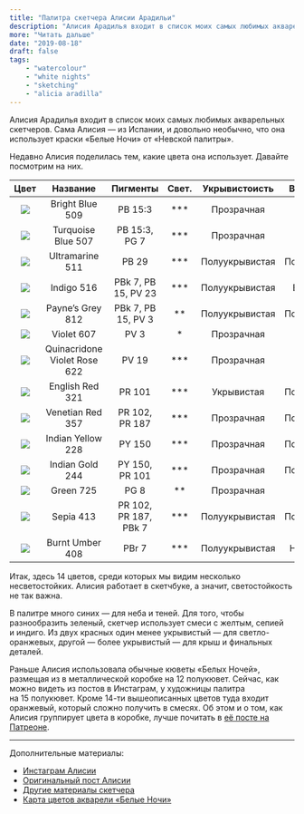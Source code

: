 ```yaml
---
title: "Палитра скетчера Алисии Арадильи"
description: "Алисия Арадилья входит в список моих самых любимых акварельных скетчеров. Сама Алисия — из Испании, и довольно необычно, что она использует краски «Белые Ночи» от «Невской палитры»."
more: "Читать дальше"
date: "2019-08-18"
draft: false
tags:
    - "watercolour"
    - "white nights"
    - "sketching"
    - "alicia aradilla"
---
```


Алисия Арадилья входит в список моих самых любимых акварельных скетчеров.
Сама Алисия — из Испании, и довольно необычно, что она использует краски «Белые Ночи» от «Невской палитры».

Недавно Алисия поделилась тем, какие цвета она использует. Давайте посмотрим на них.

| Цвет | Название | Пигменты | Свет. | Укрывистоисть | Въедливость | Гран.|
| :--: |:--------:|:--------:|:--------------:|:-------------:|:-----------:|:---------:|
| ![](http://www.nevskayapalitra.ru/public/pallette426) | Bright Blue 509 | PB 15:3 | *** | Прозрачная | Въедливая | - |
| ![](http://www.nevskayapalitra.ru/public/pallette105) | Turquoise Blue 507 | PB 15:3, PG 7 | *** | Прозрачная | Въедливая | - |
| ![](http://www.nevskayapalitra.ru/public/pallette382) | Ultramarine 511 | PB 29 | *** | Полуукрывистая | Полувъедливая | G |
| ![](http://www.nevskayapalitra.ru/public/pallette197) | Indigo 516 | PBk 7, PB 15, PV 23 | *** | Полуукрывистая | Въедливаая | - |
| ![](http://www.nevskayapalitra.ru/public/pallette355) | Payne’s Grey 812 | PBk 7, PB 15, PV 3 | ** | Полуукрывистая | Полувъедливая | - |
| ![](http://www.nevskayapalitra.ru/public/pallette400) | Violet 607 | PV 3 | * | Прозрачная | Въедливая | - |
| ![](http://www.nevskayapalitra.ru/public/pallette834) | Quinacridone Violet Rose 622 | PV 19 | *** | Прозрачная | Въедливая | - |
| ![](http://www.nevskayapalitra.ru/public/pallette135) | English Red 321 | PR 101 | *** | Укрывистая | Полувъедливая | - |  
| ![](http://www.nevskayapalitra.ru/public/pallette824) | Venetian Red 357 | PR 102, PR 187 | *** | Прозрачная | Полувъедливая | - |  
| ![](http://www.nevskayapalitra.ru/public/pallette814) | Indian Yellow 228 | PY 150 | *** | Прозрачная | Полувъедливая | - |
| ![](http://www.nevskayapalitra.ru/public/pallette819) | Indian Gold 244 | PY 150, PR 101 | *** | Прозрачная | Полувъедливая | - |
| ![](http://www.nevskayapalitra.ru/public/pallette148) | Green 725 | PG 8 | ** | Прозрачная | Въедливая | - |
| ![](http://www.nevskayapalitra.ru/public/pallette397) | Sepia 413 | PR 102, PR 187, PBk 7 | *** | Полуукрывистая | Полувъедливая | - |
| ![](http://www.nevskayapalitra.ru/public/pallette348) | Burnt Umber 408 | PBr 7 |  *** | Полуукрывистая | Невъедливая | G |

Итак, здесь 14 цветов, среди которых мы видим несколько несветостойких.
Алисия работает в скетчбуке, а значит, светостойкость не так важна.

В палитре много синих — для неба и теней.
Для того, чтобы разнообразить зеленый, скетчер использует смеси с желтым, сепией и индиго.
Из двух красных один менее укрывистый — для светло-оранжевых, другой — более укрывистый — для крыш и финальных деталей.

Раньше Алисия использовала обычные кюветы «Белых Ночей», размещая из в металлической коробке на 12 полукювет.
Сейчас, как можно видеть из постов в Инстаграм, у художницы палитра на 15 полукювет. Кроме 14-ти вышеописанных цветов туда входит оранжевый, который сложно получить в смесях. Об этом и о том, как Алисия группирует цвета в коробке, лучше почитать в [её посте на Патреоне](https://www.patreon.com/posts/bonus-post-my-28858238).

---

Дополнительные материалы:

- [Инстаграм Алисии](https://www.instagram.com/a.aradilla)
- [Оригинальный пост Алисии](https://www.patreon.com/posts/bonus-post-my-28858238)
- [Другие материалы скетчера](http://homesapiens.es/2017/09/materiales_urban_sketch_viaje/)
- [Карта цветов акварели «Белые Ночи»](https://vk.com/doc1662159_513145563?hash=41316728eed670009d&dl=d342711870177fac22)
